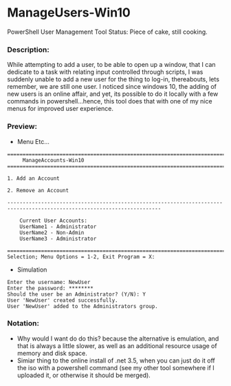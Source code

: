 # ManageUsers-Win10
PowerShell User Management Tool
Status: Piece of cake, still cooking.

### Description:
While attempting to add a user, to be able to open up a window, that I can dedicate to a task with relating input controlled through scripts,  I was suddenly unable to add a new user for the thing to log-in, thereabouts, lets remember, we are still one user. I noticed since windows 10, the adding of new users is an online affair, and yet, its possible to do it locally with a few commands in powershell...hence, this tool does that with one of my nice menus for improved user experience.

### Preview:
- Menu Etc...
```
========================================================================================================================
     ManageAccounts-Win10
========================================================================================================================

1. Add an Account

2. Remove an Account

------------------------------------------------------------------------------------------------------------------------

    Current User Accounts:
    UserName1 - Administrator
    UserName2 - Non-Admin
    UserName3 - Administrator

========================================================================================================================
Selection; Menu Options = 1-2, Exit Program = X: 

```
- Simulation
```
Enter the username: NewUser
Enter the password: ********
Should the user be an Administrator? (Y/N): Y
User 'NewUser' created successfully.
User 'NewUser' added to the Administrators group.
```


### Notation:
- Why would I want do do this? because the alternative is emulation, and that is always a little slower, as well as an additional resource usage of memory and disk space. 
- Simiar thing to the online install of .net 3.5, when you can just do it off the iso with a powershell command (see my other tool somewhere if I uploaded it, or otherwise it should be merged). 
